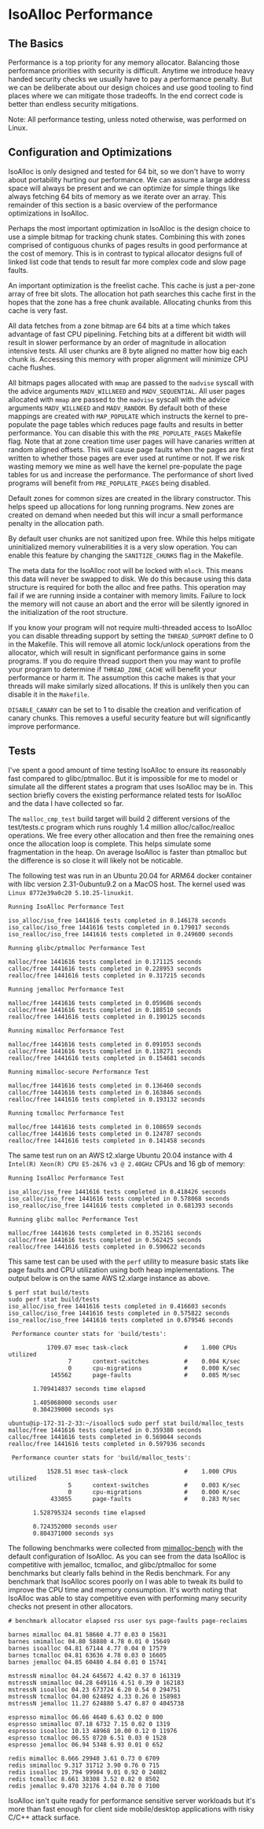 # IsoAlloc Performance

## The Basics

Performance is a top priority for any memory allocator. Balancing those performance priorities with security is difficult. Anytime we introduce heavy handed security checks we usually have to pay a performance penalty. But we can be deliberate about our design choices and use good tooling to find places where we can mitigate those tradeoffs. In the end correct code is better than endless security mitigations.

Note: All performance testing, unless noted otherwise, was performed on Linux.

## Configuration and Optimizations

IsoAlloc is only designed and tested for 64 bit, so we don't have to worry about portability hurting our performance. We can assume a large address space will always be present and we can optimize for simple things like always fetching 64 bits of memory as we iterate over an array. This remainder of this section is a basic overview of the performance optimizations in IsoAlloc.

Perhaps the most important optimization in IsoAlloc is the design choice to use a simple bitmap for tracking chunk states. Combining this with zones comprised of contiguous chunks of pages results in good performance at the cost of memory. This is in contrast to typical allocator designs full of linked list code that tends to result far more complex code and slow page faults.

An important optimization is the freelist cache. This cache is just a per-zone array of free bit slots. The allocation hot path searches this cache first in the hopes that the zone has a free chunk available. Allocating chunks from this cache is very fast.

All data fetches from a zone bitmap are 64 bits at a time which takes advantage of fast CPU pipelining. Fetching bits at a different bit width will result in slower performance by an order of magnitude in allocation intensive tests. All user chunks are 8 byte aligned no matter how big each chunk is. Accessing this memory with proper alignment will minimize CPU cache flushes.

All bitmaps pages allocated with `mmap` are passed to the `madvise` syscall with the advice arguments `MADV_WILLNEED` and `MADV_SEQUENTIAL`. All user pages allocated with `mmap` are passed to the `madvise` syscall with the advice arguments `MADV_WILLNEED` and `MADV_RANDOM`. By default both of these mappings are created with `MAP_POPULATE` which instructs the kernel to pre-populate the page tables which reduces page faults and results in better performance. You can disable this with the `PRE_POPULATE_PAGES` Makefile flag. Note that at zone creation time user pages will have canaries written at random aligned offsets. This will cause page faults when the pages are first written to whether those pages are ever used at runtime or not. If we risk wasting memory we mine as well have the kernel pre-populate the page tables for us and increase the performance. The performance of short lived programs will benefit from `PRE_POPULATE_PAGES` being disabled.

Default zones for common sizes are created in the library constructor. This helps speed up allocations for long running programs. New zones are created on demand when needed but this will incur a small performance penalty in the allocation path.

By default user chunks are not sanitized upon free. While this helps mitigate uninitialized memory vulnerabilities it is a very slow operation. You can enable this feature by changing the `SANITIZE_CHUNKS` flag in the Makefile.

The meta data for the IsoAlloc root will be locked with `mlock`. This means this data will never be swapped to disk. We do this because using this data structure is required for both the alloc and free paths. This operation may fail if we are running inside a container with memory limits. Failure to lock the memory will not cause an abort and the error will be silently ignored in the initialization of the root structure.

If you know your program will not require multi-threaded access to IsoAlloc you can disable threading support by setting the `THREAD_SUPPORT` define to 0 in the Makefile. This will remove all atomic lock/unlock operations from the allocator, which will result in significant performance gains in some programs. If you do require thread support then you may want to profile your program to determine if `THREAD_ZONE_CACHE` will benefit your performance or harm it. The assumption this cache makes is that your threads will make similarly sized allocations. If this is unlikely then you can disable it in the `Makefile`.

`DISABLE_CANARY` can be set to 1 to disable the creation and verification of canary chunks. This removes a useful security feature but will significantly improve performance.

## Tests

I've spent a good amount of time testing IsoAlloc to ensure its reasonably fast compared to glibc/ptmalloc. But it is impossible for me to model or simulate all the different states a program that uses IsoAlloc may be in. This section briefly covers the existing performance related tests for IsoAlloc and the data I have collected so far.

The `malloc_cmp_test` build target will build 2 different versions of the test/tests.c program which runs roughly 1.4 million alloc/calloc/realloc operations. We free every other allocation and then free the remaining ones once the allocation loop is complete. This helps simulate some fragmentation in the heap. On average IsoAlloc is faster than ptmalloc but the difference is so close it will likely not be noticable.

The following test was run in an Ubuntu 20.04 for ARM64 docker container with libc version 2.31-0ubuntu9.2 on a MacOS host. The kernel used was `Linux 8772e39a0c20 5.10.25-linuxkit`.

```
Running IsoAlloc Performance Test

iso_alloc/iso_free 1441616 tests completed in 0.146178 seconds
iso_calloc/iso_free 1441616 tests completed in 0.179017 seconds
iso_realloc/iso_free 1441616 tests completed in 0.249600 seconds

Running glibc/ptmalloc Performance Test

malloc/free 1441616 tests completed in 0.171125 seconds
calloc/free 1441616 tests completed in 0.228953 seconds
realloc/free 1441616 tests completed in 0.317215 seconds

Running jemalloc Performance Test

malloc/free 1441616 tests completed in 0.059686 seconds
calloc/free 1441616 tests completed in 0.188510 seconds
realloc/free 1441616 tests completed in 0.190125 seconds

Running mimalloc Performance Test

malloc/free 1441616 tests completed in 0.091053 seconds
calloc/free 1441616 tests completed in 0.118271 seconds
realloc/free 1441616 tests completed in 0.154681 seconds

Running mimalloc-secure Performance Test

malloc/free 1441616 tests completed in 0.136460 seconds
calloc/free 1441616 tests completed in 0.163846 seconds
realloc/free 1441616 tests completed in 0.193132 seconds

Running tcmalloc Performance Test

malloc/free 1441616 tests completed in 0.108659 seconds
calloc/free 1441616 tests completed in 0.124787 seconds
realloc/free 1441616 tests completed in 0.141458 seconds

```

The same test run on an AWS t2.xlarge Ubuntu 20.04 instance with 4 `Intel(R) Xeon(R) CPU E5-2676 v3 @ 2.40GHz` CPUs and 16 gb of memory:

```
Running IsoAlloc Performance Test

iso_alloc/iso_free 1441616 tests completed in 0.418426 seconds
iso_calloc/iso_free 1441616 tests completed in 0.578068 seconds
iso_realloc/iso_free 1441616 tests completed in 0.681393 seconds

Running glibc malloc Performance Test

malloc/free 1441616 tests completed in 0.352161 seconds
calloc/free 1441616 tests completed in 0.562425 seconds
realloc/free 1441616 tests completed in 0.590622 seconds

```

This same test can be used with the `perf` utility to measure basic stats like page faults and CPU utilization using both heap implementations. The output below is on the same AWS t2.xlarge instance as above.

```
$ perf stat build/tests
sudo perf stat build/tests
iso_alloc/iso_free 1441616 tests completed in 0.416603 seconds
iso_calloc/iso_free 1441616 tests completed in 0.575822 seconds
iso_realloc/iso_free 1441616 tests completed in 0.679546 seconds

 Performance counter stats for 'build/tests':

           1709.07 msec task-clock                #    1.000 CPUs utilized
                 7      context-switches          #    0.004 K/sec
                 0      cpu-migrations            #    0.000 K/sec
            145562      page-faults               #    0.085 M/sec

       1.709414837 seconds time elapsed

       1.405068000 seconds user
       0.304239000 seconds sys

ubuntu@ip-172-31-2-33:~/isoalloc$ sudo perf stat build/malloc_tests
malloc/free 1441616 tests completed in 0.359380 seconds
calloc/free 1441616 tests completed in 0.569044 seconds
realloc/free 1441616 tests completed in 0.597936 seconds

 Performance counter stats for 'build/malloc_tests':

           1528.51 msec task-clock                #    1.000 CPUs utilized
                 5      context-switches          #    0.003 K/sec
                 0      cpu-migrations            #    0.000 K/sec
            433055      page-faults               #    0.283 M/sec

       1.528795324 seconds time elapsed

       0.724352000 seconds user
       0.804371000 seconds sys

```

The following benchmarks were collected from [mimalloc-bench](https://github.com/daanx/mimalloc-bench) with the default configuration of IsoAlloc. As you can see from the data IsoAlloc is competitive with jemalloc, tcmalloc, and glibc/ptmalloc for some benchmarks but clearly falls behind in the Redis benchmark. For any benchmark that IsoAlloc scores poorly on I was able to tweak its build to improve the CPU time and memory consumption. It's worth noting that IsoAlloc was able to stay competitive even with performing many security checks not present in other allocators.

```
# benchmark allocator elapsed rss user sys page-faults page-reclaims

barnes mimalloc 04.81 58660 4.77 0.03 0 15631
barnes smimalloc 04.80 58880 4.78 0.01 0 15649
barnes isoalloc 04.81 67144 4.77 0.04 0 17579
barnes tcmalloc 04.81 63636 4.78 0.03 0 16605
barnes jemalloc 04.85 60480 4.84 0.01 0 15741

mstressN mimalloc 04.24 645672 4.42 0.37 0 161319
mstressN smimalloc 04.28 649116 4.51 0.39 0 162183
mstressN isoalloc 04.23 673724 6.20 0.54 0 294751
mstressN tcmalloc 04.00 624892 4.33 0.26 0 158983
mstressN jemalloc 11.27 624880 5.47 6.87 0 4045738

espresso mimalloc 06.66 4640 6.63 0.02 0 800
espresso smimalloc 07.18 6732 7.15 0.02 0 1319
espresso isoalloc 10.13 48968 10.00 0.12 0 11976
espresso tcmalloc 06.55 8720 6.51 0.03 0 1528
espresso jemalloc 06.94 5348 6.93 0.01 0 652

redis mimalloc 8.666 29940 3.61 0.73 0 6709
redis smimalloc 9.317 31712 3.90 0.76 0 715
redis isoalloc 19.794 99904 9.01 0.92 0 24082
redis tcmalloc 8.661 38308 3.52 0.82 0 8502
redis jemalloc 9.470 32176 4.04 0.70 0 7100
```

IsoAlloc isn't quite ready for performance sensitive server workloads but it's more than fast enough for client side mobile/desktop applications with risky C/C++ attack surface.
